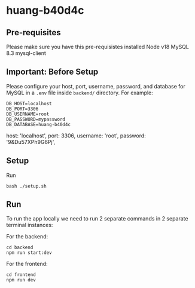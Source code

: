 # huang-b40d4c

## Pre-requisites
Please make sure you have this pre-requisistes installed
Node v18
MySQL 8.3
mysql-client

## Important: Before Setup

Please configure your host, port, username, password, and database for MySQL in a `.env` file inside `backend/` directory. For example:

```
DB_HOST=localhost
DB_PORT=3306
DB_USERNAME=root
DB_PASSWORD=mypassword
DB_DATABASE=huang-b40d4c
```

host: 'localhost',
port: 3306,
username: 'root',
password: '9&Du57XPh9G6Pj',

## Setup

Run
```
bash ./setup.sh
```

## Run

To run the app locally we need to run 2 separate commands in 2 separate terminal instances:

For the backend:

```
cd backend
npm run start:dev
```

For the frontend:

```
cd frontend
npm run dev
```

